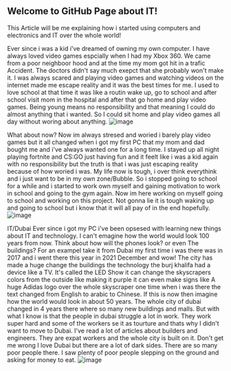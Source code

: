 ## Welcome to GitHub Page about IT!
This Article will be me explaining how i started using computers and electronics and IT over the whole world!

Ever since i was a kid i've dreamed of owning my own computer. I have always loved video games espcially when I had my Xbox 360. We came from a poor neighboor hood and at the time my mom got hit in a trafic Accident. The doctors didn't say much exepct that she probably won't make it. I was always scared and playing video games and watching videos on the internet made me escape reality and it was the best times for me. I used to love school at that time it was like a routin wake up, go to school and after school visit mom in the hospital and after that go home and play video games. Being young means no responsibility and that meaning I could do almost anything that i wanted. So I could sit home and play video games all day without woring about anything. 
![image](https://user-images.githubusercontent.com/70017433/154059802-7148fd44-f069-4f3f-841c-8788852c6a2f.png)



What about now?
Now im always stresed and woried i barely play video games but it all changed when i got my first PC that my mom and dad bought me and i've always wanted one for a long time. I stayed up all night playing fortnite and CS:GO just having fun and it feelt like i was a kid again with no responsibility but the truth is that i was just escaping reality because of how woried i was. My life now is tough, i over think everythink and i just want to be in my own zone/Bubble. So i stopped going to school for a while and i started to work own myself and gaining motivation to work in school and going to the gym again. Now im here working on myself going to school and working on this project. Not gonna lie it is tough waking up and going to school but i know that it will all pay of in the end hopefully. 
![image](https://user-images.githubusercontent.com/70017433/154059696-83b33dfa-50fc-4dcd-9588-e3c24b006aaf.png)



IT/Dubai
Ever since i got my PC i've been opsesed with learning new things about IT and technology. I can't emagine how the world would look 100 years from now. Think about how will the phones look? or even The buildings? For an exampel take it from Dubai my first time i was there was in 2017 and i went there this year in 2021 December and wow! The city has made a huge change the buildings the technology the burj khalifa had a device like a TV. It's called the LED Show it can change the skyscrapers colors from the outside like making it purple it can even make signs like A huge Adidas logo over the whole skyscraper one time when i was there the text changed from English to arabic to Chinese. If this is now then imagine how the world would look in about 50 years. The whole city of dubai changed in 4 years there where so many new buildings and malls. But with what I know is that the people in dubai struggle a lot in work. They work super hard and some of the workers se it as tourture and thats why I didn't want to move to Dubai. I've read a lot of articles about builders and engineers. They are expat workers and the whole city is built on it. Don't get me wrong I love Dubai but there are a lot of dark sides. There are so many poor people there. I saw plenty of poor people slepping on the ground and asking for money to eat.
![image](https://user-images.githubusercontent.com/70017433/154059508-48d04564-91fc-467f-b272-6d742beffcc2.png)




